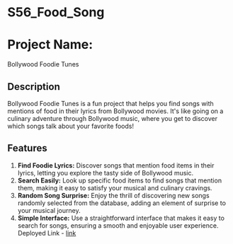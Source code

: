 # S56_Food_Song
# Project Name:
Bollywood Foodie Tunes

## Description
Bollywood Foodie Tunes is a fun project that helps you find songs with mentions of food in their lyrics from Bollywood movies. It's like going on a culinary adventure through Bollywood music, where you get to discover which songs talk about your favorite foods!

## Features
1. **Find Foodie Lyrics:** Discover songs that mention food items in their lyrics, letting you explore the tasty side of Bollywood music.
2. **Search Easily:** Look up specific food items to find songs that mention them, making it easy to satisfy your musical and culinary cravings.
3. **Random Song Surprise:** Enjoy the thrill of discovering new songs randomly selected from the database, adding an element of surprise to your musical journey.
4. **Simple Interface:** Use a straightforward interface that makes it easy to search for songs, ensuring a smooth and enjoyable user experience.
Deployed Link - [link](https://bollywoodfoodietunes.netlify.app/)